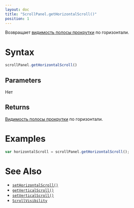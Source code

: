 ```yaml
---
layout: doc
title: "ScrollPanel.getHorizontalScroll()"
position: 1
---
```


Возвращает [видимость полосы прокрутки](../ScrollVisibility/) по горизонтали.

# Syntax

```js
scrollPanel.getHorizontalScroll()
```

## Parameters

Нет

## Returns

[Видимость полосы прокрутки](../ScrollVisibility/) по горизонтали.

# Examples

```js
var horizontalScroll = scrollPanel.getHorizontalScroll();
```

# See Also

* [`setHorizontalScroll()`](../ScrollPanel.setHorizontalScroll/)
* [`getVerticalScroll()`](../ScrollPanel.getVerticalScroll/)
* [`setVerticalScroll()`](../ScrollPanel.setVerticalScroll/)
* [`ScrollVisibility`](../ScrollVisibility/)
